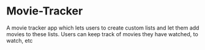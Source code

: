 # Movie-Tracker
A movie tracker app which lets users to create custom lists and let them add movies to these lists. Users can keep track of movies they have watched, to watch, etc
